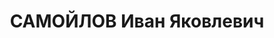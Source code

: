 ---
title: САМОЙЛОВ Иван Яковлевич
description: "Род. в 1894, русский, член ВКП(б) с 1919. Комбриг, командир 43-й авиабригады\
  \ \n  Арестован 14.08.1937. Приговор: ВК ВС СССР, 08.12.1937 – ВМН. Расстрелян 1937.\
  \ \n  Реабилитирован 24.11.1956"
---